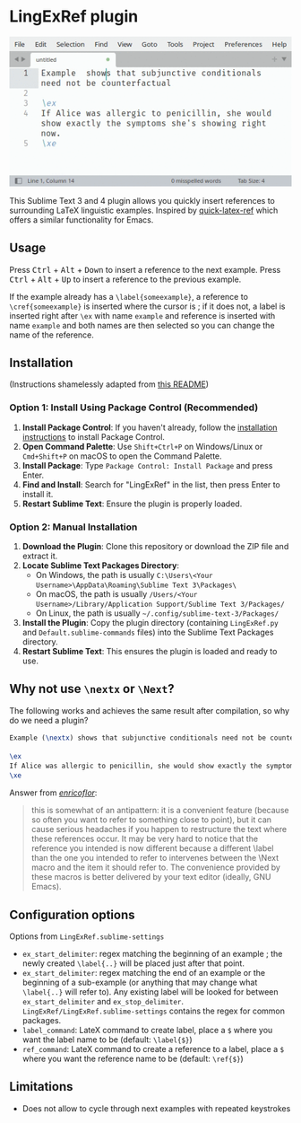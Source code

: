 LingExRef plugin
=============================================

![Demonstration of package](demo.gif)

This Sublime Text 3 and 4 plugin allows you quickly insert references to surrounding LaTeX linguistic examples. Inspired by [quick-latex-ref](https://github.com/enricoflor/quick-latex-ref) which offers a similar functionality for Emacs.

## Usage

 Press <kbd>Ctrl</kbd> + <kbd>Alt</kbd> + <kbd>Down</kbd> to insert a reference to the next example.  Press <kbd>Ctrl</kbd> + <kbd>Alt</kbd> + <kbd>Up</kbd> to insert a reference to the previous example. 

 If the example already has a `\label{someexample}`, a reference to `\cref{someexample}` is inserted where the cursor is ; if it does not, a label is inserted right after `\ex` with name `example` and reference is inserted with name `example` and both names are then selected so you can change the name of the reference.
 
## Installation

(Instructions shamelessly adapted from [this README](https://github.com/valentinbarral/IpynbPreviewAsMarkdown/))

### Option 1: Install Using Package Control (Recommended)

1. **Install Package Control**: If you haven't already, follow the [installation instructions](https://packagecontrol.io/installation) to install Package Control.
2. **Open Command Palette**: Use `Shift+Ctrl+P` on Windows/Linux or `Cmd+Shift+P` on macOS to open the Command Palette.
3. **Install Package**: Type `Package Control: Install Package` and press Enter.
4. **Find and Install**: Search for "LingExRef" in the list, then press Enter to install it.
5. **Restart Sublime Text**: Ensure the plugin is properly loaded.

### Option 2: Manual Installation

1. **Download the Plugin**: Clone this repository or download the ZIP file and extract it.
2. **Locate Sublime Text Packages Directory**:
    - On Windows, the path is usually `C:\Users\<Your Username>\AppData\Roaming\Sublime Text 3\Packages\`
    - On macOS, the path is usually `/Users/<Your Username>/Library/Application Support/Sublime Text 3/Packages/`
    - On Linux, the path is usually `~/.config/sublime-text-3/Packages/`
3. **Install the Plugin**: Copy the plugin directory (containing `LingExRef.py` and `Default.sublime-commands` files) into the Sublime Text Packages directory.
4. **Restart Sublime Text**: This ensures the plugin is loaded and ready to use.

## Why not use `\nextx` or `\Next`?

The following works and achieves the same result after compilation, so why do we need a plugin?

```latex
Example (\nextx) shows that subjunctive conditionals need not be counterfactual

\ex
If Alice was allergic to penicillin, she would show exactly the symptoms she's showing right now.
\xe
```

Answer from [*enricoflor*](https://github.com/enricoflor/quick-latex-ref):

> this is somewhat of an antipattern: it is a convenient feature (because so often you want to refer to something close to point), but it can cause serious headaches if you happen to restructure the text where these references occur. It may be very hard to notice that the reference you intended is now different because a different \label than the one you intended to refer to intervenes between the \Next macro and the item it should refer to. The convenience provided by these macros is better delivered by your text editor (ideally, GNU Emacs).


## Configuration options

Options from `LingExRef.sublime-settings`

 - `ex_start_delimiter`: regex matching the beginning of an example ; the newly created `\label{..}` will be placed just after that point.
 - `ex_start_delimiter`: regex matching the end of an example or the beginning of a sub-example (or anything that may change what `\label{..}` will refer to). Any existing label will be looked for between `ex_start_delimiter` and `ex_stop_delimiter`. `LingExRef/LingExRef.sublime-settings` contains the regex for common packages.
 - `label_command`: LateX command to create label, place a `$` where you want the label name to be (default: `\label{$}`)
 - `ref_command`: LateX command to create a reference to a label, place a `$` where you want the reference name to be (default: `\ref{$}`)

## Limitations

  - Does not allow to cycle through next examples with repeated keystrokes

